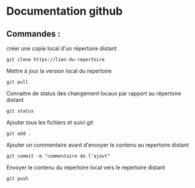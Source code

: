 # Documentation github

## Commandes : 

créer une copie local d'un répertoire distant 

    git clone https://lien-du-repertoire

Mettre à jour la version local du repertoire 

    git pull 

Connaitre de status des changement locaux par rapport au répertoire distant

    git status

Ajouter tous les fichiers et suivi git

    git add .

Ajouter un commentaire avant d'envoyer le contenu au repertoire distant

    git commit -m "commentaire de l'ajout" 

Envoyer le contenu du repertoire local vers le repertoire distant  

    git push 
    